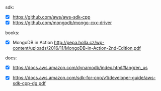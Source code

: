 
sdk:

- [x] https://github.com/aws/aws-sdk-cpp
- [x] https://github.com/mongodb/mongo-cxx-driver

books:

-  [x] MongoDB in Action http://pepa.holla.cz/wp-content/uploads/2016/11/MongoDB-in-Action-2nd-Edition.pdf

docs:

- [x] https://docs.aws.amazon.com/dynamodb/index.html#lang/en_us

- [x] https://docs.aws.amazon.com/sdk-for-cpp/v1/developer-guide/aws-sdk-cpp-dg.pdf
